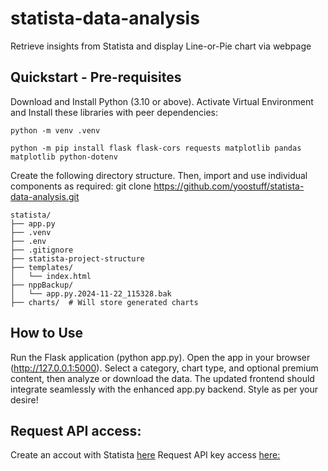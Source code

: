 # statista-data-analysis
Retrieve insights from Statista and display Line-or-Pie chart via webpage

## Quickstart - Pre-requisites

Download and Install Python (3.10 or above). Activate Virtual Environment and Install these libraries with peer dependencies:

```
python -m venv .venv 

python -m pip install flask flask-cors requests matplotlib pandas matplotlib python-dotenv 
```

Create the following directory structure. Then, import and use individual components as required: 
git clone https://github.com/yoostuff/statista-data-analysis.git

```pip
statista/
├── app.py
├── .venv
├── .env
├── .gitignore
├── statista-project-structure
├── templates/
│   └── index.html
├── nppBackup/
│   └── app.py.2024-11-22_115328.bak
├── charts/  # Will store generated charts

```

## How to Use

Run the Flask application (python app.py).
Open the app in your browser (http://127.0.0.1:5000).
Select a category, chart type, and optional premium content, then analyze or download the data.
The updated frontend should integrate seamlessly with the enhanced app.py backend. Style as per your desire!

## Request API access:

Create an accout with Statista <a href="https://www.statista.com">here</a>
Request API key access <a href="https://www.statista.com/1/request/custom-solution/1/form/corporate">here:</a> 
